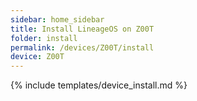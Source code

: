 ```yaml
---
sidebar: home_sidebar
title: Install LineageOS on Z00T
folder: install
permalink: /devices/Z00T/install
device: Z00T
---
```

{% include templates/device_install.md %}
